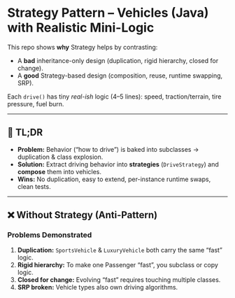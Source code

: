 # Strategy Pattern – Vehicles (Java) with Realistic Mini-Logic

This repo shows **why** Strategy helps by contrasting:
- A **bad** inheritance-only design (duplication, rigid hierarchy, closed for change).
- A **good** Strategy-based design (composition, reuse, runtime swapping, SRP).

Each `drive()` has tiny *real-ish* logic (4–5 lines): speed, traction/terrain, tire pressure, fuel burn.

---

## 🔎 TL;DR

- **Problem:** Behavior (“how to drive”) is baked into subclasses → duplication & class explosion.
- **Solution:** Extract driving behavior into **strategies** (`DriveStrategy`) and **compose** them into vehicles.
- **Wins:** No duplication, easy to extend, per-instance runtime swaps, clean tests.

---

## ❌ Without Strategy (Anti-Pattern)

### Problems Demonstrated
1. **Duplication:** `SportsVehicle` & `LuxuryVehicle` both carry the same “fast” logic.
2. **Rigid hierarchy:** To make one Passenger “fast”, you subclass or copy logic.
3. **Closed for change:** Evolving “fast” requires touching multiple classes.
4. **SRP broken:** Vehicle types also own driving algorithms.